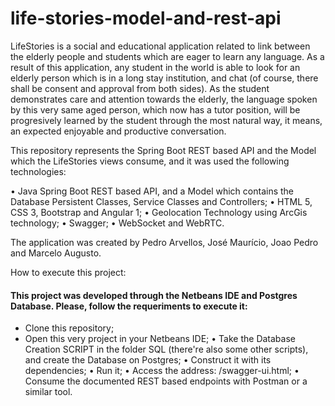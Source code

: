 # life-stories-model-and-rest-api

LifeStories is a social and educational application related to link between the elderly people and students which are eager to learn any language. As a result of this application, any student in the world is able to look for an elderly person which is in a long stay institution, and chat (of course, there shall be consent and approval from both sides). As the student demonstrates care and attention towards the elderly, the language spoken by this very same aged person, which now has a tutor position, will be progresively learned by the student through the most natural way, it means, an expected enjoyable and productive conversation. 

This repository represents the Spring Boot REST based API and the Model which the LifeStories views consume, and it was used the following technologies: 

•	Java Spring Boot REST based API, and a Model which contains the Database Persistent Classes, Service Classes and Controllers;
•	HTML 5, CSS 3, Bootstrap and Angular 1;
•	Geolocation Technology using ArcGis technology;
• Swagger;
•	WebSocket and WebRTC.

The application was created by Pedro Arvellos, José Maurício, Joao Pedro and Marcelo Augusto. 

How to execute this project:

#### This project was developed through the Netbeans IDE and Postgres Database. Please, follow the requeriments to execute it:

- Clone this repository;
- Open this very project in your Netbeans IDE;
• Take the Database Creation SCRIPT in the folder SQL (there're also some other scripts), and create the Database on Postgres;
• Construct it with its dependencies;
• Run it;
• Access the address: <context>/swagger-ui.html;
• Consume the documented REST based endpoints with Postman or a similar tool. 
